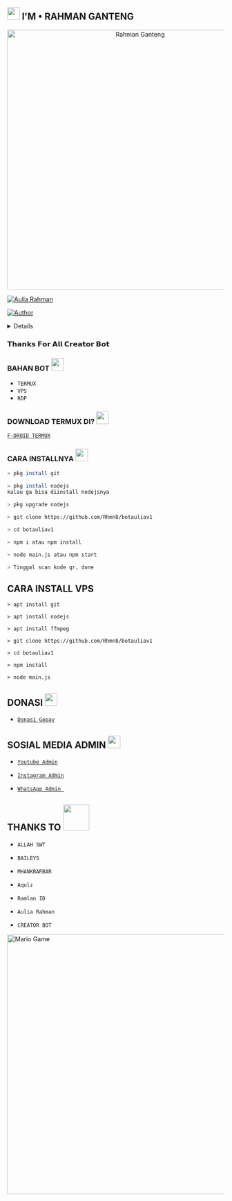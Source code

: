 ## <img src="https://github.com/TheDudeThatCode/TheDudeThatCode/blob/master/Assets/Hi.gif" width="29px"> I'M • RAHMAN GANTENG

<p align="center">

<img src="http://indonesiacyberexploid.mwebs.id/ppbot.png" alt="Rahman Ganteng" width="600" />

<a href="https://avatars.githubusercontent.com/u/81602606?v=4"><img title="Aulia Rahman" src="https://img.shields.io/badge/Aulia Rahman-green?colorA=%23ff0000&colorB=%23017e40&style=for-the-badge"></a>

</p>

<p align="center">

<a href="https://github.com/Rhmn8"><img title="Author" src="https://img.shields.io/badge/AUTHOR-AULIA RAHMAN-orange.svg?style=for-the-badge&logo=github"></a>

</p>

<details>

 

</details>

### 𝗧𝗵𝗮𝗻𝗸𝘀 𝗙𝗼𝗿 𝗔𝗹𝗹 𝗖𝗿𝗲𝗮𝘁𝗼𝗿 𝗕𝗼𝘁

### BAHAN BOT <img src="https://github.com/TheDudeThatCode/TheDudeThatCode/blob/master/Assets/powerup.gif" width="29px">

* `TERMUX`
* `VPS`
* `RDP`

### DOWNLOAD TERMUX DI? <img src="https://github.com/TheDudeThatCode/TheDudeThatCode/blob/master/Assets/powerup.gif" width="29px">

[`F-DROID TERMUX`](https://f-droid.org/repo/com.termux_118.apk)


### CARA INSTALLNYA  <img src="https://github.com/TheDudeThatCode/TheDudeThatCode/blob/master/Assets/hmm.gif" width="29px">

```bash
> pkg install git

> pkg install nodejs
kalau ga bisa diinstall nodejsnya

> pkg upgrade nodejs

> git clone https://github.com/Rhmn8/botauliav1

> cd botauliav1

> npm i atau npm install

> node main.js atau npm start

> Tinggal scan kode qr, done

```

## CARA INSTALL VPS

```
> apt install git

> apt install nodejs

> apt install ffmpeg

> git clone https://github.com/Rhmn8/botauliav1

> cd botauliav1

> npm install

> node main.js
```

## DONASI <img src="https://github.com/TheDudeThatCode/TheDudeThatCode/blob/master/Assets/coin.gif" width="29px">

* [`Donasi Gopay`](https://mtsppkpkalteng.mwebs.id/Screenshot_20211217-203533_WhatsApp.jpg) 

## SOSIAL MEDIA ADMIN <img src="https://github.com/TheDudeThatCode/TheDudeThatCode/blob/master/Assets/powerup.gif" width="29px">

* [`Youtube Admin`](https://youtube.com/c/AuliaRahmanOfficial123)

* [`Instagram Admin`](https://instagram.com/rahman_nayyers)

* [`WhatsApp Admin `](https://wa.me/6285821676621)

## THANKS TO <img src="https://github.com/TheDudeThatCode/TheDudeThatCode/blob/master/Assets/Handshake.gif" width="60px">

* `ALLAH SWT`

* `BAILEYS`

* `MHANKBARBAR`

* `Aqulz`

* `Ramlan ID`

* `Aulia Rahman`

* `CREATOR BOT`

<img src="https://github.com/TheDudeThatCode/TheDudeThatCode/blob/master/Assets/Mario_Gameplay.gif" alt="Mario Game" width="600" />

